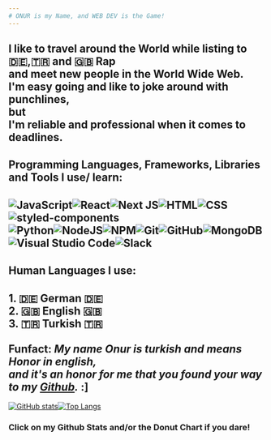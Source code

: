 ```yaml
---
# ONUR is my Name, and WEB DEV is the Game!
---
```

I like to travel around the World while listing to 🇩🇪,🇹🇷 and 🇬🇧 Rap <br> and meet new people in the World Wide Web. <br> 
I'm easy going and like to joke around with punchlines, <br> 
**but** <br>
I'm reliable and professional when it comes to deadlines.
---
## Programming Languages, Frameworks, Libraries and Tools I use/ learn:
![JavaScript](https://img.shields.io/badge/javascript-%23323330.svg?style=for-the-badge&logo=javascript&logoColor=%23F7DF1E)![React](https://img.shields.io/badge/react-%2320232a.svg?style=for-the-badge&logo=react&logoColor=%2361DAFB)![Next JS](https://img.shields.io/badge/Next-black?style=for-the-badge&logo=next.js&logoColor=white)![HTML](https://img.shields.io/badge/HTML5-E34F26?style=for-the-badge&logo=html5&logoColor=white)![CSS](https://img.shields.io/badge/CSS3-1572B6?style=for-the-badge&logo=css3&logoColor=white)![styled-components](https://img.shields.io/badge/styled--components-DB7093?style=for-the-badge&logo=styled-components&logoColor=white)
<br>
![Python](https://img.shields.io/badge/Python-3776AB?style=for-the-badge&logo=python&logoColor=white)![NodeJS](https://img.shields.io/badge/node.js-6DA55F?style=for-the-badge&logo=node.js&logoColor=white)![NPM](https://img.shields.io/badge/NPM-%23000000.svg?style=for-the-badge&logo=npm&logoColor=white)![Git](https://img.shields.io/badge/git-%23F05033.svg?style=for-the-badge&logo=git&logoColor=white)![GitHub](https://img.shields.io/badge/github-%23121011.svg?style=for-the-badge&logo=github&logoColor=white)![MongoDB](https://img.shields.io/badge/MongoDB-%234ea94b.svg?style=for-the-badge&logo=mongodb&logoColor=white)![Visual Studio Code](https://img.shields.io/badge/Visual%20Studio%20Code-0078d7.svg?style=for-the-badge&logo=visual-studio-code&logoColor=white)![Slack](https://img.shields.io/badge/Slack-4A154B?style=for-the-badge&logo=slack&logoColor=white)
---
## Human Languages I use:
<strong> 1. 🇩🇪 **German** 🇩🇪 </strong> <br>
<strong> 2. 🇬🇧 **English** 🇬🇧 </strong> <br>
<strong> 3. 🇹🇷 **Turkish** 🇹🇷 </strong> <br> <br>
**Funfact:** 
_My name **Onur** is turkish and means **Honor** in english, 
<br>
and it's an honor for me that you found your way to my [Github](https://github.com/onur-fistikci?tab=repositories)._ :] 
---
[![GitHub stats](https://github-readme-stats.vercel.app/api?username=On-Fi&hide=issues&hide_rank=true&theme=transparent&line_height=34&show_icons=true&custom_title=My-GitHub-Stats)](https://www.youtube.com/watch?v=8kUiL_-NHsQ)[![Top Langs](https://github-readme-stats.vercel.app/api/top-langs/?username=On-Fi&layout=donut&theme=transparent&custom_title=My-Most-Used-Languages)](https://www.youtube.com/watch?v=f9v4AL3SquY) 
### Click on my Github Stats and/or the Donut Chart if you dare!
















































































